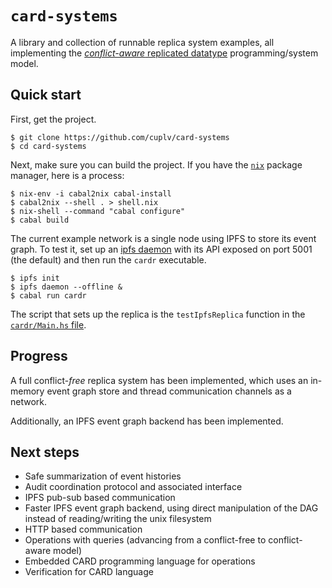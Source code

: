 # `card-systems` #

A library and collection of runnable replica system examples, all
implementing the [*conflict-aware* replicated datatype][1]
programming/system model.


## Quick start ##

First, get the project.

    $ git clone https://github.com/cuplv/card-systems
    $ cd card-systems

Next, make sure you can build the project.  If you have the
[`nix`](https://nixos.org) package manager, here is a process:

    $ nix-env -i cabal2nix cabal-install
    $ cabal2nix --shell . > shell.nix
    $ nix-shell --command "cabal configure"
    $ cabal build

The current example network is a single node using IPFS to store its
event graph.  To test it, set up an [ipfs daemon][4] with its API
exposed on port 5001 (the default) and then run the `cardr`
executable.

    $ ipfs init
    $ ipfs daemon --offline &
    $ cabal run cardr

The script that sets up the replica is the `testIpfsReplica` function
in the [`cardr/Main.hs` file][2].


## Progress ##

A full conflict-*free* replica system has been implemented, which uses
an in-memory event graph store and thread communication channels as a
network.

Additionally, an IPFS event graph backend has been implemented.


## Next steps ##

- Safe summarization of event histories
- Audit coordination protocol and associated interface
- IPFS pub-sub based communication
- Faster IPFS event graph backend, using direct manipulation of the
  DAG instead of reading/writing the unix filesystem
- HTTP based communication
- Operations with queries (advancing from a conflict-free to
  conflict-aware model)
- Embedded CARD programming language for operations
- Verification for CARD language


[1]: https://arxiv.org/abs/1802.08733
[2]: ./cardr/Main.hs
[3]: ./lib/Data/EventGraph.hs
[4]: https://github.com/ipfs/go-ipfs
